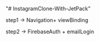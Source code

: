 "# InstagramClone-With-JetPack" 

step1 -> Navigation+ viewBinding

step2 -> FirebaseAuth + emailLogin

